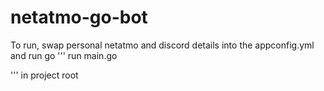 # netatmo-go-bot

To run, swap personal netatmo and discord details into the appconfig.yml and run go 
'''
run main.go

''' 
in project root
